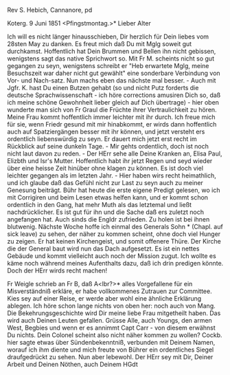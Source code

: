 Rev S. Hebich, Cannanore, pd

 Koterg. 9 Juni 1851
 <Pfingstmontag.>*
Lieber Alter

Ich will es nicht länger hinausschieben, Dir herzlich für Dein liebes vom 28sten May zu danken. Es freut mich daß Du mit Mglg soweit gut durchkamst. Hoffentlich hat Dein Brummen und Bellen ihn nicht gebissen, wenigstens sagt das native Sprichwort so. Mit Fr M. scheints nicht so gut gegangen zu seyn, wenigstens schreibt er "Heb erwartete Mglg, meine Besuchszeit war daher nicht gut gewählt" eine sonderbare Verbindung von Vor- und Nach-satz. Nun machs eben das nächste mal besser. - Auch mit Jgfr. K. hast Du einen Butzen gehabt (so und nicht Putz forderts die deutsche Sprachwissenschaft - ich höre corrections amusiren Dich so, daß ich meine schöne Gewohnheit lieber gleich auf Dich übertrage) - hier oben wunderte man sich von Fr Graul die Früchte ihrer Vertraulichkeit zu hören. Meine Frau kommt hoffentlich immer leichter mit ihr durch. Ich freue mich für sie, wenn Friedr gesund mit mir hinabkommt, er wirds dann hoffentlich auch auf Spatziergängen besser mit ihr können, und jetzt versteht ers ordentlich liebenswürdig zu seyn. Er dauert mich jetzt erst recht im Rückblick auf seine dunkeln Tage. - Mir gehts ordentlich, doch ist noch nicht laut davon zu reden. - Der HErr sehe alle Deine Kranken an, Elisa Paul, Elizbth und Isr's Mutter. Hoffentlich habt ihr jetzt Regen und seyd wieder über eine heisse Zeit hinüber ohne klagen zu können. Es ist doch viel leichter gegangen als im letzten Jahr. - Hier haben wirs recht heimathlich, und ich glaube daß das Gefühl nicht zur Last zu seyn auch zu meiner Genesung beiträgt. Bühr hat heute die erste eigene Predigt gelesen, wo ich mit Corrigiren und beim Lesen etwas helfen kann, und er kommt schon ordentlich in den Gang, hat mehr Muth als das letztemal und ließt nachdrücklicher. Es ist gut für ihn und die Sache daß ers zuletzt noch angefangen hat. Auch sinds die Engldr zufrieden. Zu holen ist bei ihnen blutwenig. Nächste Woche hoffe ich einmal des Generals Sohn <Gibson>* (Chapl. auf sick leave) zu sehen, der näher zu kommen scheint, ohne doch viel Hunger zu zeigen. Er hat keinen Kirchengeist, und somit offenere Thüre. Der Kirche die der General baut wird nun das Dach aufgesetzt. Es ist ein nettes Gebäude und kommt vielleicht auch noch der Mission zugut. Ich wollte es käme noch während meines Aufenthalts dazu, daß ich drin predigen könnte. Doch der HErr wirds recht machen!

Fr Weigle schrieb an Fr B, daß A<lbr?>* alles Vorgefallene für ein Misverständniß erkläre, er habe vollkommenes Zutrauen zur Committee. Kies sey auf einer Reise, er werde aber wohl eine ähnliche Erklärung ablegen. Ich höre schon lange nichts von oben her: noch auch von Mang. Die Bekehrungsgeschichte wird Dir meine liebe Frau mitgetheilt haben. Das wird auch Deinen Leuten gefallen. Grüsse Alle, auch Youngs, den armen West, Begbies und wenn er es annimmt Capt Carr - von diesem erwähnst Du nichts. Dein Colonel scheint also nicht näher kommen zu wollen? Cockb. hier sagte etwas über Sündenbekenntniß, verbunden mit Deinem Namen, worauf ich ihm diente und mich freute von Bührer ein ordentliches Siegel draufgedrückt zu sehen. Nun aber lebewohl. Der HErr sey mit Dir, Deiner Arbeit und Deinen Nöthen, auch Deinem
 HGdt

